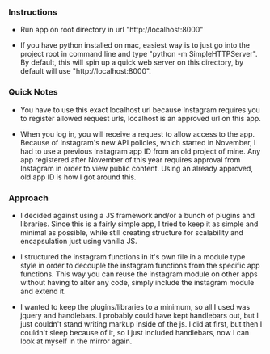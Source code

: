 ### Instructions

- Run app on root directory in url "http://localhost:8000"

- If you have python installed on mac, easiest way is to just go into the project root in command line and type "python -m SimpleHTTPServer". By default, this will spin up a quick web server on this directory, by default will use "http://localhost:8000".

### Quick Notes

- You have to use this exact localhost url because Instagram requires you to register allowed request urls, localhost is an approved url on this app.

- When you log in, you will receive a request to allow access to the app. Because of Instagram's new API policies, which started in November, I had to use a previous Instagram app ID from an old project of mine. Any app registered after November of this year requires approval from Instagram in order to view public content. Using an already approved, old app ID is how I got around this.

### Approach

- I decided against using a JS framework and/or a bunch of plugins and libraries. Since this is a fairly simple app, I tried to keep it as simple and minimal as possible, while still creating structure for scalability and encapsulation just using vanilla JS.

- I structured the instagram functions in it's own file in a module type style in order to decouple the instagram functions from the specific app functions. This way you can reuse the instagram module on other apps without having to alter any code, simply include the instagram module and extend it.

- I wanted to keep the plugins/libraries to a minimum, so all I used was jquery and handlebars. I probably could have kept handlebars out, but I just couldn't stand writing markup inside of the js. I did at first, but then I couldn't sleep because of it, so I just included handlebars, now I can look at myself in the mirror again.